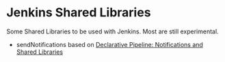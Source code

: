 # Jenkins Shared Libraries

Some Shared Libraries to be used with Jenkins. Most are still experimental.

- sendNotifications based on [Declarative Pipeline: Notifications and Shared Libraries]

[Declarative Pipeline: Notifications and Shared Libraries]: https://jenkins.io/blog/2017/02/15/declarative-notifications/
